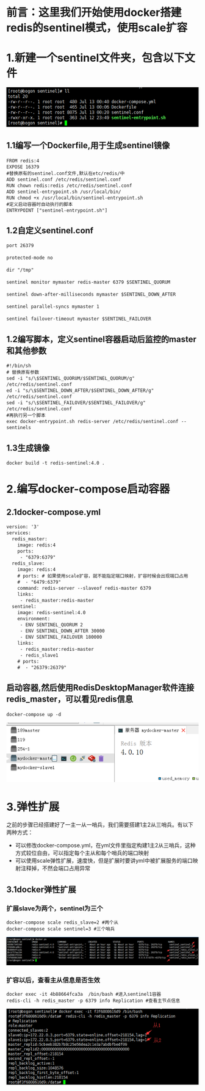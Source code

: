 # 前言：这里我们开始使用docker搭建redis的sentinel模式，使用scale扩容
# 1.新建一个sentinel文件夹，包含以下文件
![](./assets/2018-07-12-17-57-39.png)
## 1.1编写一个Dockerfile,用于生成sentinel镜像
```
FROM redis:4
EXPOSE 16379
#替换原有的sentinel.conf文件,默认在etc/redis/中
ADD sentinel.conf /etc/redis/sentinel.conf
RUN chown redis:redis /etc/redis/sentinel.conf
ADD sentinel-entrypoint.sh /usr/local/bin/
RUN chmod +x /usr/local/bin/sentinel-entrypoint.sh
#定义启动容器时自动执行的脚本
ENTRYPOINT ["sentinel-entrypoint.sh"]
```
## 1.2自定义sentinel.conf
```
port 26379

protected-mode no

dir "/tmp"

sentinel monitor mymaster redis-master 6379 $SENTINEL_QUORUM

sentinel down-after-milliseconds mymaster $SENTINEL_DOWN_AFTER

sentinel parallel-syncs mymaster 1

sentinel failover-timeout mymaster $SENTINEL_FAILOVER
```
## 1.2编写脚本，定义sentinel容器启动后监控的master和其他参数
```
#!/bin/sh
# 替换原有参数
sed -i "s/\$SENTINEL_QUORUM/$SENTINEL_QUORUM/g" /etc/redis/sentinel.conf
ed -i "s/\$SENTINEL_DOWN_AFTER/$SENTINEL_DOWN_AFTER/g" /etc/redis/sentinel.conf
sed -i "s/\$SENTINEL_FAILOVER/$SENTINEL_FAILOVER/g" /etc/redis/sentinel.conf
#再执行另一个脚本
exec docker-entrypoint.sh redis-server /etc/redis/sentinel.conf --sentinels
```
## 1.3生成镜像
```
docker build -t redis-sentinel:4.0 .
```
# 2.编写docker-compose启动容器

## 2.1docker-compose.yml
```
version: '3'
services:
  redis_master:
    image: redis:4
    ports:
     - "6379:6379"
  redis_slave:
    image: redis:4
    # ports: # 如果使用scale扩容，就不能指定端口映射，扩容时候会出现端口占用
    #  - "6479:6379"
    command: redis-server --slaveof redis-master 6379
    links: 
     - redis_master:redis-master
  sentinel:
    image: redis-sentinel:4.0
    environment:
     - ENV SENTINEL_QUORUM 2
     - ENV SENTINEL_DOWN_AFTER 30000
     - ENV SENTINEL_FAILOVER 180000
    links:
     - redis_master:redis-master
     - redis_slave1
    # ports:
    #  - "26379:26379"
```
## 启动容器,然后使用RedisDesktopManager软件连接redis_master，可以看见redis信息
```
docker-compose up -d
```
![](./assets/2018-07-12-12-08-15.png)
# 3.弹性扩展
之前的步骤已经搭建好了一主一从一哨兵，我们需要搭建1主2从三哨兵。有以下两种方式：
* 可以修改docker-compose.yml，在yml文件里指定构建1主2从三哨兵，这种方式较位自由，可以指定每个主从和每个哨兵的端口映射
* 可以使用scale弹性扩展，速度快，但是扩展时要讲yml中被扩展服务的端口映射注释掉，不然会端口占用异常
## 3.1docker弹性扩展
### 扩展slave为两个，sentinel为三个
```
docker-compose scale redis_slave=2 #两个从
docker-compose scale sentinel=3 #三个哨兵
```
![](./assets/2018-07-12-17-33-44.png)
### 扩容以后，查看主从信息是否生效
```
docker exec -it 4b88664fca3a  /bin/bash #进入sentinel1容器
redis-cli -h redis_master -p 6379 info Replication #查看主节点信息
```
![](./assets/2018-07-12-17-12-34.png)
